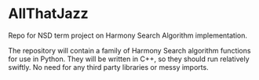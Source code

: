 # AllThatJazz
Repo for NSD term project on Harmony Search Algorithm implementation.


The repository will contain a family of Harmony Search algorithm functions 
for use in Python. They will be written in C++, so they should run relatively
swiftly. No need for any third party libraries or messy imports.
